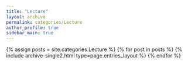 ```yaml
---
title: "Lecture"
layout: archive
permalink: categories/Lecture
author_profile: true
sidebar_main: true
---
```


{% assign posts = site.categories.Lecture %}
{% for post in posts %} {% include archive-single2.html type=page.entries_layout %} {% endfor %}
